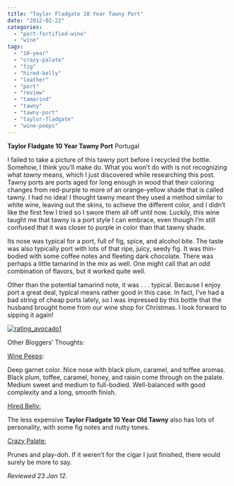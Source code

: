 ```yaml
---
title: "Taylor Fladgate 10 Year Tawny Port"
date: "2012-02-22"
categories: 
  - "port-fortified-wine"
  - "wine"
tags: 
  - "10-year"
  - "crazy-palate"
  - "fig"
  - "hired-belly"
  - "leather"
  - "port"
  - "review"
  - "tamarind"
  - "tawny"
  - "tawny-port"
  - "taylor-fladgate"
  - "wine-peeps"
---
```


**Taylor Fladgate 10 Year Tawny Port** Portugal

I failed to take a picture of this tawny port before I recycled the bottle. Somehow, I think you’ll make do. What you won’t do with is not recognizing what _tawny_ means, which I just discovered while researching this post. Tawny ports are ports aged for long enough in wood that their coloring changes from red-purple to more of an orange-yellow shade that is called tawny. I had no idea! I thought tawny meant they used a method similar to white wine, leaving out the skins, to achieve the different color, and I didn’t like the first few I tried so I swore them all off until now. Luckily, this wine taught me that tawny is a port style I can embrace, even though I’m still confused that it was closer to purple in color than that tawny shade.

Its nose was typical for a port, full of fig, spice, and alcohol bite. The taste was also typically port with lots of that ripe, juicy, seedy fig. It was thin-bodied with some coffee notes and fleeting dark chocolate. There was perhaps a little tamarind in the mix as well. One might call that an odd combination of flavors, but it worked quite well.

Other than the potential tamarind note, it was . . . typical. Because I enjoy port a great deal, typical means rather good in this case. In fact, I’ve had a bad string of cheap ports lately, so I was impressed by this bottle that the husband brought home from our wine shop for Christmas. I look forward to sipping it again!

[![](http://s3.amazonaws.com/thegourmez-wpmedia/2009/02/rating_avocado1.gif "rating_avocado1")](http://s3.amazonaws.com/thegourmez-wpmedia/2009/02/rating_avocado1.gif)

Other Bloggers’ Thoughts:

[Wine Peeps](http://winepeeps.com/2012/01/25/challenging-wine-pairing-german-chocolate-pie/):

Deep garnet color. Nice nose with black plum, caramel, and toffee aromas. Black plum, toffee, caramel, honey, and raisin come through on the palate. Medium sweet and medium to full-bodied. Well-balanced with good complexity and a long, smooth finish.

[Hired Belly:](http://hiredbelly.com/tales-of-tawny-port-marmalade-and-lawn-roller-stiltons-at-les-amis-du-fromage/2727)

The less expensive **Taylor Fladgate 10 Year Old Tawny** also has lots of personality, with some fig notes and nutty tones.

[Crazy Palate:](http://crazypalate.com/2011/04/22/taylor-fladgate-10-year-tawny-port/)

Prunes and play-doh. If it weren’t for the cigar I just finished, there would surely be more to say.

_Reviewed 23 Jan 12_.
